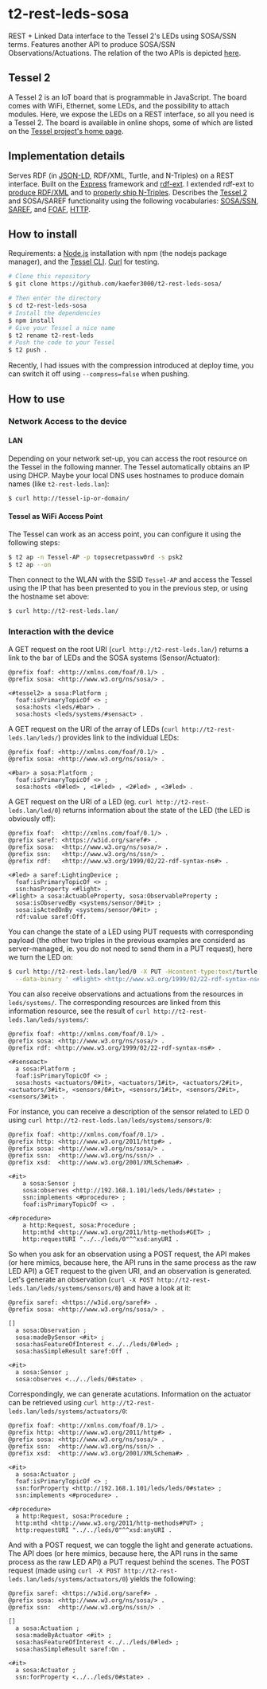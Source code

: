# t2-rest-leds-sosa
REST + Linked Data interface to the Tessel 2's LEDs using SOSA/SSN terms.
Features another API to produce SOSA/SSN Observations/Actuations.
The relation of the two APIs is depicted [here](https://www.w3.org/2015/spatial/wiki/IoT-Device-Example#Temporally_Untangling_the_Act_of_Observation.2FActuation_and_their_Descriptions_in_SOSA.2FSSN).

## Tessel 2
A Tessel 2 is an IoT board that is programmable in JavaScript.
The board comes with WiFi, Ethernet, some LEDs, and the possibility to attach modules.
Here, we expose the LEDs on a REST interface, so all you need is a Tessel 2.
The board is available in online shops, some of which are listed on the [Tessel project's home page](http://tessel.io/).

## Implementation details
Serves RDF (in [JSON-LD](http://json-ld.org/), RDF/XML, Turtle, and N-Triples) on a REST interface.
Built on the [Express](http://expressjs.com/) framework and [rdf-ext](http://github.com/rdf-ext).
I extended rdf-ext to [produce RDF/XML](https://github.com/kaefer3000/rdf-serializer-rdfxml/) and to [properly ship N-Triples](https://github.com/kaefer3000/rdf-body-parser/).
Describes the [Tessel 2](http://tessel.io/) and SOSA/SAREF functionality using the following vocabularies:
[SOSA/SSN](http://w3c.github.io/sdw/ssn/), [SAREF](http://ontology.tno.nl/saref/), and [FOAF](http://xmlns.com/foaf/0.1/), [HTTP](https://www.w3.org/TR/HTTP-in-RDF10/).

## How to install
Requirements: a [Node.js](https://nodejs.org/) installation with npm (the nodejs package manager), and the [Tessel CLI](https://tessel.github.io/t2-start/). [Curl](http://curl.haxx.se/) for testing.
```bash
# Clone this repository
$ git clone https://github.com/kaefer3000/t2-rest-leds-sosa/

# Then enter the directory
$ cd t2-rest-leds-sosa
# Install the dependencies
$ npm install
# Give your Tessel a nice name
$ t2 rename t2-rest-leds
# Push the code to your Tessel
$ t2 push .
```
Recently, I had issues with the compression introduced at deploy time, you can switch it off using `--compress=false` when pushing.


## How to use
### Network Access to the device
#### LAN
Depending on your network set-up, you can access the root resource on the Tessel in the following manner.
The Tessel automatically obtains an IP using DHCP.
Maybe your local DNS uses hostnames to produce domain names (like `t2-rest-leds.lan`):
```bash
$ curl http://tessel-ip-or-domain/
```
#### Tessel as WiFi Access Point
The Tessel can work as an access point, you can configure it using the following steps:
```bash
$ t2 ap -n Tessel-AP -p topsecretpassw0rd -s psk2
$ t2 ap --on
```
Then connect to the WLAN with the SSID `Tessel-AP` and access the Tessel using the IP that has been presented to you in the previous step, or using the hostname set above:
```bash
$ curl http://t2-rest-leds.lan/
```
### Interaction with the device
A GET request on the root URI (`curl http://t2-rest-leds.lan/`) returns a link to the bar of LEDs and the SOSA systems (Sensor/Actuator):
```turtle
@prefix foaf: <http://xmlns.com/foaf/0.1/> .
@prefix sosa: <http://www.w3.org/ns/sosa/> .

<#tessel2> a sosa:Platform ;
  foaf:isPrimaryTopicOf <> ;
  sosa:hosts <leds/#bar> .
  sosa:hosts <leds/systems/#sensact> .
```

A GET request on the URI of the array of LEDs (`curl http://t2-rest-leds.lan/leds/`) provides link to the individual LEDs:
```turtle
@prefix foaf: <http://xmlns.com/foaf/0.1/> .
@prefix sosa: <http://www.w3.org/ns/sosa/> .

<#bar> a sosa:Platform ;
  foaf:isPrimaryTopicOf <> ; 
  sosa:hosts <0#led> , <1#led> , <2#led> , <3#led> .
```

A GET request on the URI of a LED (eg. `curl http://t2-rest-leds.lan/led/0`) returns information about the state of the LED (the LED is obviously off):
```turtle
@prefix foaf:  <http://xmlns.com/foaf/0.1/> .
@prefix saref: <https://w3id.org/saref#> .
@prefix sosa:  <http://www.w3.org/ns/sosa/> .
@prefix ssn:   <http://www.w3.org/ns/ssn/> .
@prefix rdf:   <http://www.w3.org/1999/02/22-rdf-syntax-ns#> .

<#led> a saref:LightingDevice ; 
  foaf:isPrimaryTopicOf <> ;
  ssn:hasProperty <#light> .
<#light> a sosa:ActuableProperty, sosa:ObservableProperty ;
  sosa:isObservedBy <systems/sensor/0#it> ;
  sosa:isActedOnBy <systems/sensor/0#it> ;
  rdf:value saref:Off.
```

You can change the state of a LED using PUT requests with corresponding payload (the other two triples in the previous examples are considerd as server-managed, ie. you do not need to send them in a PUT request), here we turn the LED on:
```bash
$ curl http://t2-rest-leds.lan/led/0 -X PUT -Hcontent-type:text/turtle \
  --data-binary ' <#light> <http://www.w3.org/1999/02/22-rdf-syntax-ns#value> <https://w3id.org/saref#On> . '
```

You can also receive observations and actuations from the resources in `leds/systems/`.
The corresponding resources are linked from this information resource, see the result of `curl http://t2-rest-leds.lan/leds/systems/`:
```turtle
@prefix foaf: <http://xmlns.com/foaf/0.1/> .
@prefix sosa: <http://www.w3.org/ns/sosa/> .
@prefix rdf: <http://www.w3.org/1999/02/22-rdf-syntax-ns#> .

<#senseact>
  a sosa:Platform ;
  foaf:isPrimaryTopicOf <> ;
  sosa:hosts <actuators/0#it>, <actuators/1#it>, <actuators/2#it>, <actuators/3#it>, <sensors/0#it>, <sensors/1#it>, <sensors/2#it>, <sensors/3#it> .
```
For instance, you can receive a description of the sensor related to LED 0 using `curl http://t2-rest-leds.lan/leds/systems/sensors/0`:
```turtle
@prefix foaf: <http://xmlns.com/foaf/0.1/> .
@prefix http: <http://www.w3.org/2011/http#> .
@prefix sosa: <http://www.w3.org/ns/sosa/> .
@prefix ssn:  <http://www.w3.org/ns/ssn/> .
@prefix xsd:  <http://www.w3.org/2001/XMLSchema#> .

<#it>
    a sosa:Sensor ;
    sosa:observes <http://192.168.1.101/leds/leds/0#state> ;
    ssn:implements <#procedure> ;
    foaf:isPrimaryTopicOf <> .

<#procedure>
    a http:Request, sosa:Procedure ;
    http:mthd <http://www.w3.org/2011/http-methods#GET> ;
    http:requestURI "../../leds/0"^^xsd:anyURI .
```
So when you ask for an observation using a POST request, the API makes (or here mimics, because here, the API runs in the same process as the raw LED API) a GET request to the given URI, and an observation is generated.
Let's generate an observation (`curl -X POST http://t2-rest-leds.lan/leds/systems/sensors/0`) and have a look at it:
```turtle
@prefix saref: <https://w3id.org/saref#> .
@prefix sosa: <http://www.w3.org/ns/sosa/> .

[]
  a sosa:Observation ;
  sosa:madeBySensor <#it> ;
  sosa:hasFeatureOfInterest <../../leds/0#led> ;
  sosa:hasSimpleResult saref:Off .

<#it>
  a sosa:Sensor ;
  sosa:observes <../../leds/0#state> .
```
Correspondingly, we can generate acutations.
Information on the actuator can be retrieved using `curl http://t2-rest-leds.lan/leds/systems/actuators/0`:
```turtle
@prefix foaf: <http://xmlns.com/foaf/0.1/> .
@prefix http: <http://www.w3.org/2011/http#> .
@prefix sosa: <http://www.w3.org/ns/sosa/> .
@prefix ssn:  <http://www.w3.org/ns/ssn/> .
@prefix xsd:  <http://www.w3.org/2001/XMLSchema#> .

<#it>
  a sosa:Actuator ;
  foaf:isPrimaryTopicOf <> ;
  ssn:forProperty <http://192.168.1.101/leds/leds/0#state> ;
  ssn:implements <#procedure> .

<#procedure>
  a http:Request, sosa:Procedure ;
  http:mthd <http://www.w3.org/2011/http-methods#PUT> ;
  http:requestURI "../../leds/0"^^xsd:anyURI .
```
And with a POST request, we can toggle the light and generate actuations.
The API does (or here mimics, because here, the API runs in the same process as the raw LED API) a PUT request behind the scenes.
The POST request (made using `curl -X POST http://t2-rest-leds.lan/leds/systems/actuators/0`) yields the following:
```turtle
@prefix saref: <https://w3id.org/saref#> .
@prefix sosa: <http://www.w3.org/ns/sosa/> .
@prefix ssn:  <http://www.w3.org/ns/ssn/> .

[]
  a sosa:Actuation ;
  sosa:madeByActuator <#it> ;
  sosa:hasFeatureOfInterest <../../leds/0#led> ;
  sosa:hasSimpleResult saref:On .

<#it>
  a sosa:Actuator ;
  ssn:forProperty <../../leds/0#state> .
```
